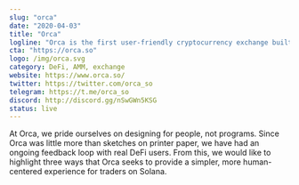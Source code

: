 ```yaml
---
slug: "orca"
date: "2020-04-03"
title: "Orca"
logline: "Orca is the first user-friendly cryptocurrency exchange built on Solana."
cta: "https://orca.so"
logo: /img/orca.svg
category: DeFi, AMM, exchange
website: https://www.orca.so/
twitter: https://twitter.com/orca_so
telegram: https://t.me/orca_so
discord: http://discord.gg/nSwGWn5KSG
status: live
---
```


At Orca, we pride ourselves on designing for people, not programs. Since Orca was little more than sketches on printer paper, we have had an ongoing feedback loop with real DeFi users. From this, we would like to highlight three ways that Orca seeks to provide a simpler, more human-centered experience for traders on Solana.
